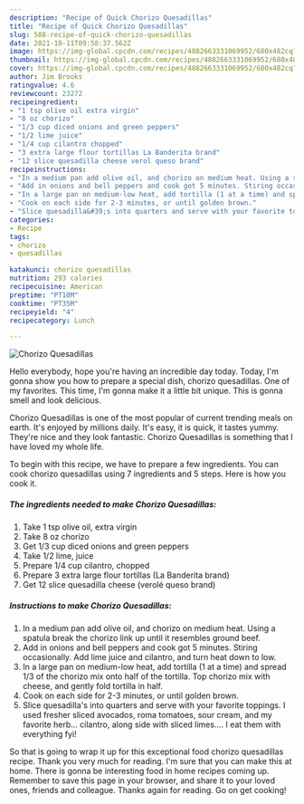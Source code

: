 ```yaml
---
description: "Recipe of Quick Chorizo Quesadillas"
title: "Recipe of Quick Chorizo Quesadillas"
slug: 588-recipe-of-quick-chorizo-quesadillas
date: 2021-10-11T09:58:37.562Z
image: https://img-global.cpcdn.com/recipes/4882663331069952/680x482cq70/chorizo-quesadillas-recipe-main-photo.jpg
thumbnail: https://img-global.cpcdn.com/recipes/4882663331069952/680x482cq70/chorizo-quesadillas-recipe-main-photo.jpg
cover: https://img-global.cpcdn.com/recipes/4882663331069952/680x482cq70/chorizo-quesadillas-recipe-main-photo.jpg
author: Jim Brooks
ratingvalue: 4.6
reviewcount: 23272
recipeingredient:
- "1 tsp olive oil extra virgin"
- "8 oz chorizo"
- "1/3 cup diced onions and green peppers"
- "1/2 lime juice"
- "1/4 cup cilantro chopped"
- "3 extra large flour tortillas La Banderita brand"
- "12 slice quesadilla cheese verol queso brand"
recipeinstructions:
- "In a medium pan add olive oil, and chorizo on medium heat. Using a spatula break the chorizo link up until it resembles ground beef."
- "Add in onions and bell peppers and cook got 5 minutes. Stiring occasionally. Add lime juice and cilantro, and turn heat down to low."
- "In a large pan on medium-low heat, add tortilla (1 at a time) and spread 1/3 of the chorizo mix onto half of the tortilla. Top chorizo mix with cheese, and gently fold tortilla in half."
- "Cook on each side for 2-3 minutes, or until golden brown."
- "Slice quesadilla&#39;s into quarters and serve with your favorite toppings. I used fresher sliced avocados, roma tomatoes, sour cream, and my favorite herb... cilantro, along side with sliced limes.... I eat them with everything fyi!"
categories:
- Recipe
tags:
- chorizo
- quesadillas

katakunci: chorizo quesadillas 
nutrition: 293 calories
recipecuisine: American
preptime: "PT10M"
cooktime: "PT35M"
recipeyield: "4"
recipecategory: Lunch

---
```



![Chorizo Quesadillas](https://img-global.cpcdn.com/recipes/4882663331069952/680x482cq70/chorizo-quesadillas-recipe-main-photo.jpg)

Hello everybody, hope you're having an incredible day today. Today, I'm gonna show you how to prepare a special dish, chorizo quesadillas. One of my favorites. This time, I'm gonna make it a little bit unique. This is gonna smell and look delicious.



Chorizo Quesadillas is one of the most popular of current trending meals on earth. It's enjoyed by millions daily. It's easy, it is quick, it tastes yummy. They're nice and they look fantastic. Chorizo Quesadillas is something that I have loved my whole life.


To begin with this recipe, we have to prepare a few ingredients. You can cook chorizo quesadillas using 7 ingredients and 5 steps. Here is how you cook it.

<!--inarticleads1-->

##### The ingredients needed to make Chorizo Quesadillas:

1. Take 1 tsp olive oil, extra virgin
1. Take 8 oz chorizo
1. Get 1/3 cup diced onions and green peppers
1. Take 1/2 lime, juice
1. Prepare 1/4 cup cilantro, chopped
1. Prepare 3 extra large flour tortillas (La Banderita brand)
1. Get 12 slice quesadilla cheese (verolé queso brand)




<!--inarticleads2-->

##### Instructions to make Chorizo Quesadillas:

1. In a medium pan add olive oil, and chorizo on medium heat. Using a spatula break the chorizo link up until it resembles ground beef.
1. Add in onions and bell peppers and cook got 5 minutes. Stiring occasionally. Add lime juice and cilantro, and turn heat down to low.
1. In a large pan on medium-low heat, add tortilla (1 at a time) and spread 1/3 of the chorizo mix onto half of the tortilla. Top chorizo mix with cheese, and gently fold tortilla in half.
1. Cook on each side for 2-3 minutes, or until golden brown.
1. Slice quesadilla&#39;s into quarters and serve with your favorite toppings. I used fresher sliced avocados, roma tomatoes, sour cream, and my favorite herb... cilantro, along side with sliced limes.... I eat them with everything fyi!




So that is going to wrap it up for this exceptional food chorizo quesadillas recipe. Thank you very much for reading. I'm sure that you can make this at home. There is gonna be interesting food in home recipes coming up. Remember to save this page in your browser, and share it to your loved ones, friends and colleague. Thanks again for reading. Go on get cooking!
